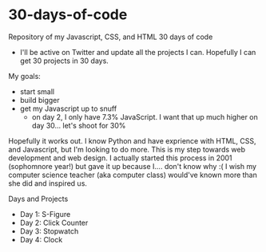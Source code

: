 # 30-days-of-code
Repository of my Javascript, CSS, and HTML 30 days of code

- I'll be active on Twitter and update all the projects I can. Hopefully I can get 30 projects in 30 days. 

My goals: 
- start small
- build bigger
- get my Javascript up to snuff
  - on day 2, I only have 7.3% JavaScript. I want that up much higher on day 30... let's shoot for 30%


Hopefully it works out. I know Python and have exprience with HTML, CSS, and Javascript, but I'm looking to do more. This is my step towards web development and web design. I actually started this process in 2001 (sophomnore year!) but gave it up because I.... don't know why :( I wish my computer science teacher (aka computer class) would've known more than she did and inspired us.


Days and Projects 
- Day 1: S-Figure 
- Day 2: Click Counter 
- Day 3: Stopwatch
- Day 4: Clock
